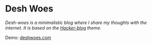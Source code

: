 # Desh Woes

*Desh-woes is a minimalistic blog where I share my thoughts with the internet. It is based on the [Hacker-blog](https://github.com/tocttou/hacker-blog) theme.*

Demo: [deshwoes.com](deshwoes.com)
